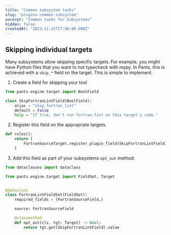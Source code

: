 ```yaml
---
title: "Common subsystem tasks"
slug: "plugins-common-subsystem"
excerpt: "Common tasks for Subsystems"
hidden: false
createdAt: "2023-11-22T17:00:00.000Z"
---
```


## Skipping individual targets

Many subsystems allow skipping specific targets. For example, you might have Python files that you want to not typecheck with mypy. In Pants, this is achieved with a `skip_*` field on the target. This is simple to implement.

1. Create a field for skipping your tool

```python
from pants.engine.target import BoolField

class SkipFortranLintField(BoolField):
	alias = "skip_fortran_lint"
	default = False
	help = "If true, don't run fortran-lint on this target's code."
```

2. Register this field on the appropriate targets.

```python
def rules():
	return [
		FortranSourceTarget.register_plugin_field(SkipFortranLintField),
	]
```

3. Add this field as part of your subsystems `opt_out` method:

```python
from dataclasses import dataclass

from pants.engine.target import FieldSet, Target


@dataclass
class FortranLintFieldSet(FieldSet):
    required_fields = (FortranSourceField,)

    source: FortranSourceField

    @classmethod
    def opt_out(cls, tgt: Target) -> bool:
        return tgt.get(SkipFortranLintField).value
```

